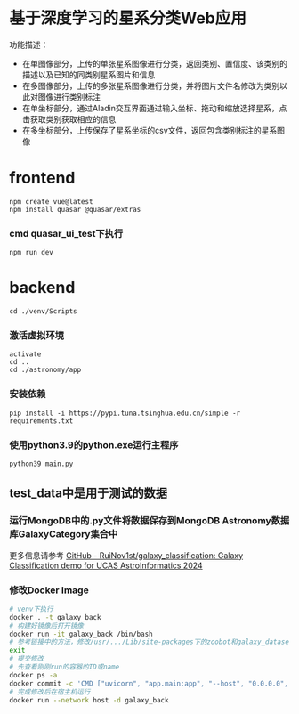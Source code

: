 # 基于深度学习的星系分类Web应用

功能描述：

- 在单图像部分，上传的单张星系图像进行分类，返回类别、置信度、该类别的描述以及已知的同类别星系图片和信息
- 在多图像部分，上传的多张星系图像进行分类，并将图片文件名修改为类别以此对图像进行类别标注
- 在单坐标部分，通过Aladin交互界面通过输入坐标、拖动和缩放选择星系，点击获取类别获取相应的信息
- 在多坐标部分，上传保存了星系坐标的csv文件，返回包含类别标注的星系图像

# frontend
```
npm create vue@latest  
npm install quasar @quasar/extras
```

### cmd quasar_ui_test下执行

`npm run dev`

# backend

`cd ./venv/Scripts  `

### 激活虚拟环境
```
activate  
cd ..  
cd ./astronomy/app  
```
### 安装依赖

`pip install -i https://pypi.tuna.tsinghua.edu.cn/simple -r requirements.txt`

### 使用python3.9的python.exe运行主程序

`python39 main.py`



## test_data中是用于测试的数据

### 运行MongoDB中的.py文件将数据保存到MongoDB Astronomy数据库GalaxyCategory集合中



更多信息请参考 [GitHub - RuiNov1st/galaxy_classification: Galaxy Classification demo for UCAS AstroInformatics 2024](https://github.com/RuiNov1st/galaxy_classification)



### 修改Docker Image

```bash
# venv下执行
docker . -t galaxy_back  
# 构建好镜像后打开镜像
docker run -it galaxy_back /bin/bash
# 参考链接中的方法，修改/usr/.../Lib/site-packages下的zoobot和galaxy_datasets 绝对路径：/app/app/model/zoobot/convnext_nano/pytorch_model.bin
exit
# 提交修改
# 先查看刚刚run的容器的ID或name
docker ps -a
docker commit -c 'CMD ["uvicorn", "app.main:app", "--host", "0.0.0.0", "--port", "8080"]' <ID> galaxy_back:<tag>
# 完成修改后在宿主机运行
docker run --network host -d galaxy_back
```


